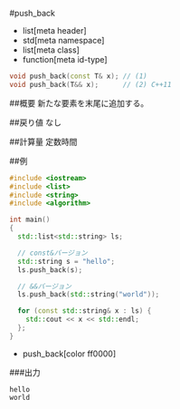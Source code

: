 #push_back
* list[meta header]
* std[meta namespace]
* list[meta class]
* function[meta id-type]

```cpp
void push_back(const T& x); // (1)
void push_back(T&& x);      // (2) C++11
```

##概要
新たな要素を末尾に追加する。


##戻り値
なし


##計算量
定数時間


##例
```cpp
#include <iostream>
#include <list>
#include <string>
#include <algorithm>

int main()
{
  std::list<std::string> ls;

  // const&バージョン
  std::string s = "hello";
  ls.push_back(s);

  // &&バージョン
  ls.push_back(std::string("world"));

  for (const std::string& x : ls) {
    std::cout << x << std::endl;
  };
}
```
* push_back[color ff0000]

###出力
```
hello
world
```


